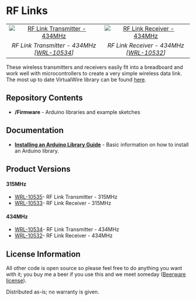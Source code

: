 RF Links
==============

<table class="table table-hover table-striped table-bordered">
  <tr align="center">
   <td><a href="https://www.sparkfun.com/products/10534"><img src="https://cdn.sparkfun.com/r/600-600/assets/parts/5/1/0/3/10534-01a.jpg" alt="RF Link Transmitter - 434MHz"></a></td>
   <td><a href="https://www.sparkfun.com/products/10532"><img src="https://cdn.sparkfun.com/r/600-600/assets/parts/5/1/0/1/10532-01.jpg" alt="RF Link Receiver - 434MHz"></a></td>
  </tr>
  <tr align="center">
    <td><i>RF Link Transmitter - 434MHz <br />[<a href="https://www.sparkfun.com/products/10532">WRL-10534</a>]</i></td>
    <td><i>RF Link Receiver - 434MHz <br />[<a href="https://www.sparkfun.com/products/10532">WRL-10532</a>]</i></td>
  </tr>
</table>

These wireless transmitters and receivers easily fit into a breadboard and work well with microcontrollers to create
a very simple wireless data link. The most up to date VirtualWire library can be found [here](http://www.airspayce.com/mikem/arduino/VirtualWire/).

Repository Contents
-------------------
* **/Firmware** - Arduino libraries and example sketches

Documentation
--------------
* **[Installing an Arduino Library Guide](https://learn.sparkfun.com/tutorials/installing-an-arduino-library)** - Basic information on how to install an Arduino library.

Product Versions
----------------

<h4>315MHz</h4>

* [WRL-10535](https://www.sparkfun.com/products/10535)- RF Link Transmitter - 315MHz
* [WRL-10533](https://www.sparkfun.com/products/10533)- RF Link Receiver - 315MHz

<h4>434MHz</h4>

* [WRL-10534](https://www.sparkfun.com/products/10534)- RF Link Transmitter - 434MHz
* [WRL-10532](https://www.sparkfun.com/products/10532)- RF Link Receiver - 434MHz

License Information
-------------------
All other code is open source so please feel free to do anything you want with it;
you buy me a beer if you use this and we meet someday ([Beerware license](http://en.wikipedia.org/wiki/Beerware)).

Distributed as-is; no warranty is given.

